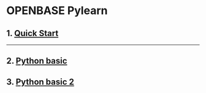 # OPENBASE Pylearn

## 1. [Quick Start](./01/content.md)

------------------

## 2. [Python basic](./02/content.md)


## 3. [Python basic 2](./03/content.md)